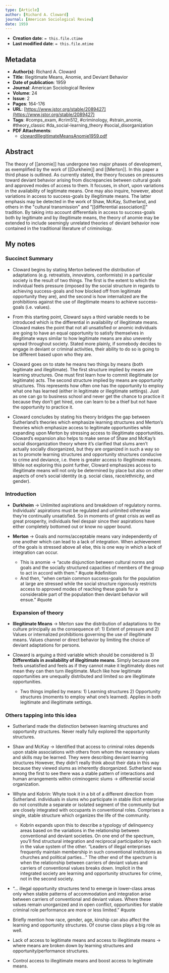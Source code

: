 ```yaml
---
type: [Article]
author: [Richard A. Cloward]
journal: [American Sociological Review]
date: 1959
---
```


* **Creation date**: `= this.file.ctime`
* **Last modified date**: `= this.file.mtime`

## Metadata

* **Author(s)**: Richard A. Cloward
* **Title**: Illegitimate Means, Anomie, and Deviant Behavior
* **Date of publication**: 1959
* **Journal**: American Sociological Review
* **Volume**: 24
* **Issue**: 2
* **Pages**: 164-176
* **URL**: [https://www.jstor.org/stable/2089427](https://www.jstor.org/stable/2089427)
* **Tags**: #comps_exam, #crim512, #criminology, #strain_anomie, #theory_classic #da_social-learning_theory #social_disorganization 
* **PDF Attachments**:
  * [clowardIllegitimateMeansAnomie1959.pdf](zotero://open-pdf/library/items/YL39YPAL)

## Abstract

The theory of [[anomie]] has undergone two major phases of development, as exemplified by the work of [[Durkheim]] and [[Merton]]. In this paper a third phase is outlined. As currently stated, the theory focuses on pressures toward deviant behavior arising from discrepancies between cultural goals and approved modes of access to them. It focuses, in short, upon variations in the availability of legitimate means. One may also inquire, however, about variations in access to success-goals by illegitimate means. The latter emphasis may be detected in the work of Shaw, McKay, Sutherland, and others in the "cultural transmission" and "[[differential association]]" tradition. By taking into account differentials in access to success-goals both by legitimate and by illegitimate means, the theory of anomie may be extended to include seemingly unrelated theories of deviant behavior now contained in the traditional literature of criminology.

## My notes

### Succinct Summary

* Cloward begins by stating Merton believed the distribution of adaptations (e.g. retreatists, innovators, conformists) in a particular society is the result of two things. The first is the extent to which the individual feels pressure (imposed by the social structure in regards to achieving success-goals and how blocked off from legitimate opportunity they are), and the second is how internalized are the prohibitions against the use of illegitimate means to achieve success-goals (i.e. values).
  
* From this starting point, Cloward says a third variable needs to be introduced which is the differential in availability of illegitimate means. Cloward makes the point that not all unsatisfied or anomic individuals are going to have an equal opportunity to satisfy themselves in illegitimate ways similar to how legitimate means are also unevenly spread throughout society. Stated more plainly, if somebody decides to engage in deviant or criminal activities, their ability to do so is going to be different based upon who they are.
  
* Cloward goes on to state he means two things by means (both legitimate and illegitimate). The first structure implied by means are learning structures. One must first learn how to commit illegitimate (or legitimate) acts. The second structure implied by means are opportunity structures. This represents how often one has the opportunity to employ what one has learned (either in legitimate or illegitimate settings). Just as one can go to business school and never get the chance to practice it because they don’t get hired, one can learn to be a thief but not have the opportunity to practice it.
  
* Cloward concludes by stating his theory bridges the gap between Sutherland’s theories which emphasize learning structures and Merton’s theories which emphasize access to legitimate opportunities while expanding upon Merton by stressing access to illegitimate opportunities. Cloward’s expansion also helps to make sense of Shaw and McKay’s social disorganization theory where it’s clarified that slums aren’t actually socially disorganized, but they are organized in such a way so as to promote learning structures and opportunity structures conducive to crime and deviance, i.e. there is greater access to illegitimate means. While not exploring this point further, Cloward emphasizes access to illegitimate means will not only be determined by place but also on other aspects of one’s social identity (e.g. social class, race/ethnicity, and gender).

### Introduction

* **Durkheim** -> Unlimited aspirations and breakdown of regulatory norms. Individuals’ aspirations must be regulated and unlimited otherwise they’re continually unsatisfied. So in moments of great crisis as well as great prosperity, individuals feel despair since their aspirations have either completely bottomed out or know no upper bound.
  
* **Merton** -> Goals and norms/acceptable means vary independently of one another which can lead to a lack of integration. When achievement of the goals is stressed above all else, this is one way in which a lack of integration can occur.
	* This is anomie -> “acute disjunction between cultural norms and goals and the socially structured capacities of members of the group to act in accord with them.” #quote #definition 
	* And then, “when certain common success-goals for the population at large are stressed while the social structure rigorously restricts access to approved modes of reaching these goals for a considerable part of the population then deviant behavior will ensue.” #quote 

  ### Expansion of theory

* **Illegitimate Means** -> Merton saw the distribution of adaptations to the culture principally as the consequence of: 1) Extent of pressure and 2) Values or internalized prohibitions governing the use of illegitimate means. Values channel or direct behavior by limiting the choice of deviant adaptations for persons.
  
* Cloward is arguing a third variable which should be considered is 3) **Differentials in availability of illegitimate means**. Simply because one feels unsatisfied and feels as if they cannot make it legitimately does not mean they can then turn illegitimate. Much like how legitimate opportunities are unequally distributed and limited so are illegitimate opportunities.
	* Two things implied by means: 1) Learning structures 2) Opportunity structures (moments to employ what one’s learned). Applies in both legitimate and illegitimate settings.

### Others tapping into this idea

* Sutherland made the distinction between learning structures and opportunity structures. Never really fully explored the opportunity structures.
  
* Shaw and McKay -> Identified that access to criminal roles depends upon stable associations with others from whom the necessary values and skills may be learned. They were describing deviant learning structures However, they didn’t really think about their data in this way because they viewed slums as inherently disorganized. Sutherland was among the first to see there was a stable pattern of interactions and human arrangements within criminogenic slums -> differential social organization.
  
* Whyte and Kobrin: Whyte took it in a bit of a different direction from Sutherland. individuals in slums who participate in stable illicit enterprise do not constitute a separate or isolated segment of the community but are closely integrated with occupants in conventional roles. Comprises a single, stable structure which organizes the life of the community.
	* Kobrin expands upon this to describe a typology of delinquency areas based on the variations in the relationship between conventional and deviant societies. On one end of the spectrum, you’ll find structural integration and reciprocal participation by each in the value system of the other. “Leaders of illegal enterprises frequently maintain membership in such conventional institutions as churches and political parties…” The other end of the spectrum is when the relationship between carriers of deviant values and carriers of conventional values breaks down. Implicit in the integrated society are learning and opportunity structures for crime, not in the second society.
	  
* “... illegal opportunity structures tend to emerge in lower-class areas only when stable patterns of accommodation and integration arise between carriers of conventional and deviant values. Where these values remain unorganized and in open conflict, opportunities for stable criminal role performance are more or less limited.” #quote 
  
* Briefly mention how race, gender, age, kinship can also affect the learning and opportunity structures. Of course class plays a big role as well.
* Lack of access to legitimate means and access to illegitimate means -> where means are broken down by learning structures and opportunity/performance structures.
* Control access to illegitimate means and boost access to legitimate means.